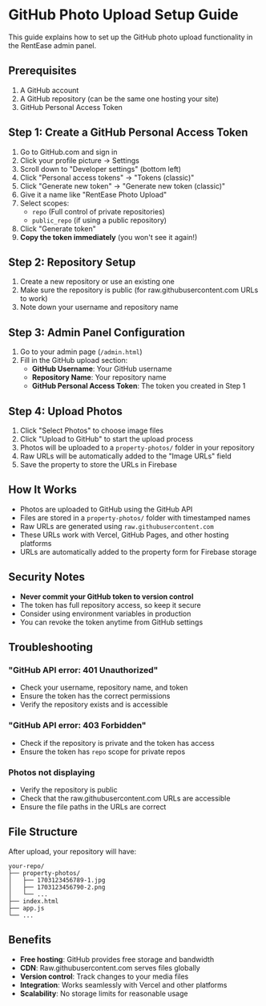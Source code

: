 # GitHub Photo Upload Setup Guide

This guide explains how to set up the GitHub photo upload functionality in the RentEase admin panel.

## Prerequisites

1. A GitHub account
2. A GitHub repository (can be the same one hosting your site)
3. GitHub Personal Access Token

## Step 1: Create a GitHub Personal Access Token

1. Go to GitHub.com and sign in
2. Click your profile picture → Settings
3. Scroll down to "Developer settings" (bottom left)
4. Click "Personal access tokens" → "Tokens (classic)"
5. Click "Generate new token" → "Generate new token (classic)"
6. Give it a name like "RentEase Photo Upload"
7. Select scopes:
   - `repo` (Full control of private repositories)
   - `public_repo` (if using a public repository)
8. Click "Generate token"
9. **Copy the token immediately** (you won't see it again!)

## Step 2: Repository Setup

1. Create a new repository or use an existing one
2. Make sure the repository is public (for raw.githubusercontent.com URLs to work)
3. Note down your username and repository name

## Step 3: Admin Panel Configuration

1. Go to your admin page (`/admin.html`)
2. Fill in the GitHub upload section:
   - **GitHub Username**: Your GitHub username
   - **Repository Name**: Your repository name
   - **GitHub Personal Access Token**: The token you created in Step 1

## Step 4: Upload Photos

1. Click "Select Photos" to choose image files
2. Click "Upload to GitHub" to start the upload process
3. Photos will be uploaded to a `property-photos/` folder in your repository
4. Raw URLs will be automatically added to the "Image URLs" field
5. Save the property to store the URLs in Firebase

## How It Works

- Photos are uploaded to GitHub using the GitHub API
- Files are stored in a `property-photos/` folder with timestamped names
- Raw URLs are generated using `raw.githubusercontent.com`
- These URLs work with Vercel, GitHub Pages, and other hosting platforms
- URLs are automatically added to the property form for Firebase storage

## Security Notes

- **Never commit your GitHub token to version control**
- The token has full repository access, so keep it secure
- Consider using environment variables in production
- You can revoke the token anytime from GitHub settings

## Troubleshooting

### "GitHub API error: 401 Unauthorized"
- Check your username, repository name, and token
- Ensure the token has the correct permissions
- Verify the repository exists and is accessible

### "GitHub API error: 403 Forbidden"
- Check if the repository is private and the token has access
- Ensure the token has `repo` scope for private repos

### Photos not displaying
- Verify the repository is public
- Check that the raw.githubusercontent.com URLs are accessible
- Ensure the file paths in the URLs are correct

## File Structure

After upload, your repository will have:
```
your-repo/
├── property-photos/
│   ├── 1703123456789-1.jpg
│   ├── 1703123456790-2.png
│   └── ...
├── index.html
├── app.js
└── ...
```

## Benefits

- **Free hosting**: GitHub provides free storage and bandwidth
- **CDN**: Raw.githubusercontent.com serves files globally
- **Version control**: Track changes to your media files
- **Integration**: Works seamlessly with Vercel and other platforms
- **Scalability**: No storage limits for reasonable usage
